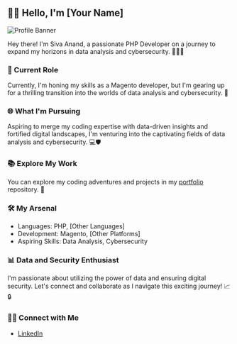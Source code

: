 ## 👋🏻 Hello, I'm [Your Name]

![Profile Banner](https://link.to/your/banner/image)

Hey there! I'm Siva Anand, a passionate PHP Developer on a journey to expand my horizons in data analysis and cybersecurity. 👨‍💻🌐

### 💼 Current Role

Currently, I'm honing my skills as a Magento developer, but I'm gearing up for a thrilling transition into the worlds of data analysis and cybersecurity. 🚀

### 🌐 What I'm Pursuing

Aspiring to merge my coding expertise with data-driven insights and fortified digital landscapes, I'm venturing into the captivating fields of data analysis and cybersecurity. 💻🛡️

### 📚 Explore My Work

You can explore my coding adventures and projects in my [portfolio](link-to-your-portfolio-repo) repository. 📂

### 🛠️ My Arsenal

- Languages: PHP, [Other Languages]
- Development: Magento, [Other Platforms]
- Aspiring Skills: Data Analysis, Cybersecurity

### 📊 Data and Security Enthusiast

I'm passionate about utilizing the power of data and ensuring digital security. Let's connect and collaborate as I navigate this exciting journey! 📈🔒

### 👋🏻 Connect with Me

- [LinkedIn]([https://www.linkedin.com/in/your-profile-link/](https://www.linkedin.com/in/sivaanandedakattu/)https://www.linkedin.com/in/sivaanandedakattu/)

